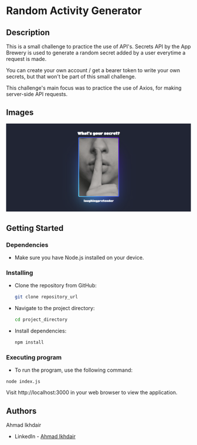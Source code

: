 # Random Activity Generator

## Description

This is a small challenge to practice the use of API's. Secrets API by the App Brewery is used to generate a random secret added by a user everytime a request is made.

You can create your own account / get a bearer token to write your own secrets, but that won't be part of this small challenge.

This challenge's main focus was to practice the use of Axios, for making server-side API requests.

## Images

![](/screenshot/home.png)

## Getting Started

### Dependencies

* Make sure you have Node.js installed on your device.

### Installing

* Clone the repository from GitHub:

  ```sh
  git clone repository_url
  ```

* Navigate to the project directory:

  ```sh
  cd project_directory
  ```

* Install dependencies:

  ```sh
  npm install
  ```

### Executing program

* To run the program, use the following command:

```
node index.js
```

Visit http://localhost:3000 in your web browser to view the application.

## Authors

Ahmad Ikhdair 
- LinkedIn - [Ahmad Ikhdair](https://www.linkedin.com/in/ahmad-ikhdair/)
